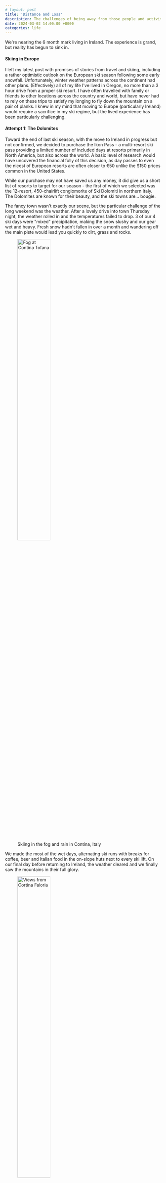 ```yaml
---
# layout: post
title: 'Distance and Loss'
description: The challenges of being away from those people and activities that you love
date: 2024-03-02 14:00:00 +0000
categories: life
---
```


We're nearing the 6 month mark living in Ireland. The experience is grand, but reality has begun to sink in.

#### Skiing in Europe

I left my latest post with promises of stories from travel and skiing, including a rather optimistic outlook on the European ski season following some early snowfall. Unfortunately, winter weather patterns across the continent had other plans.
(Effectively) all of my life I've lived in Oregon, no more than a 3 hour drive from a proper ski resort. I have often travelled with family or friends to other locations across the country and world, but have never had to rely on these trips to satisfy my longing to fly down the mountain on a pair of planks. I knew in my mind that moving to Europe (particularly Ireland) would require a sacrifice in my ski regime, but the lived experience has been particularly challenging.

#### Attempt 1: The Dolomites

Toward the end of last ski season, with the move to Ireland in progress but not confirmed, we decided to purchase the Ikon Pass - a multi-resort ski pass providing a limited number of included days at resorts primarily in North America, but also across the world. A basic level of research would have uncovered the financial folly of this decision, as day passes to even the nicest of European resorts are often closer to €50 unlike the $150 prices common in the United States.

While our purchase may not have saved us any money, it did give us a short list of resorts to target for our season - the first of which we selected was the 12-resort, 450-chairlift conglomorite of Ski Dolomiti in northern Italy. The Dolomites are known for their beauty, and the ski towns are... bougie.

The fancy town wasn't exactly our scene, but the particular challenge of the long weekend was the weather. After a lovely drive into town Thursday night, the weather rolled in and the temperatures failed to drop. 3 of our 4 ski days were "mixed" precipitation, making the snow slushy and our gear wet and heavy. Fresh snow hadn't fallen in over a month and wandering off the main piste would lead you quickly to dirt, grass and rocks.

<figure>
    <img src="/assets/blog/dolomiti-fog.jpg" alt="Fog at Contina Tofana" style="width:50%;">
    <figcaption>Skiing in the fog and rain in Contina, Italy</figcaption>
</figure>

We made the most of the wet days, alternating ski runs with breaks for coffee, beer and Italian food in the on-slope huts next to every ski lift. On our final day before returning to Ireland, the weather cleared and we finally saw the mountains in their full glory.

<figure>
    <img src="/assets/blog/dolomiti-view.jpg" alt="Views from Cortina Faloria" style="width:50%;">
    <figcaption>Looking over the Cortina D'Ampezzo valley from Faloria ski area</figcaption>
</figure>

#### Attempt 2: Andorra

After our unfortunate conditions in Italy, we were hoping and praying for better on our second trip to a country we'd hardly heard of: Andorra. It's a tiny, shared principality between France and Spain, known for low taxes and ski resorts. In a word: **paradise**.

We were quickly mesmerised by the lovely architecture, friendly people and general affordability of the country. We again began our trip with clear weather before a storm rolling in, but this time it stayed cold and we had a few ski days with great conditions. We stayed in a small town in northern Andorra called Arinsal, near one of the smaller ski resorts included in the Grandvallira resorts networked covered by our pass. We also spent one day skiing at Grandvallira proper, a much larger resort we intend to return to and explore further in the future.

<figure>
    <img src="/assets/blog/andorra-pal-peak.jpg" alt="The peak of Pal ski area" style="width:50%;">
    <figcaption>On Pic Del Cubil above the Pal Arinsal ski resort</figcaption>
</figure>

Outside of skiing, we spent a lovely afternoon in the capital city of Andorra La Vella. Overall we loved the country and plan to return in the future.

<figure>
    <img src="/assets/blog/andorra-la-vella.jpg" alt="Puenta de Paris" style="width:50%;">
    <figcaption>Touring Andorra La Vella</figcaption>
</figure>

#### Loss of a Loved One

In January of this year, my Aunt learned that the cause of a number of recent physical challenges was Stage 4 Cancer. It was clear that the situation was serious, but it did not appear unusual and we expected her to undergo treatment for some period of time with a reasonable possibility of recovery. Living across the world, we followed the updates from friends and family as she began treatment, experienced complications and was placed in critical care. About a month after learning that she was sick, her battle was lost.

My Aunt Kim was an amazing person and we will miss her dearly.

When we decided to move abroad, we expected to miss some things back home. Time with friends and family, a few big events, maybe some weddings. We never anticipating losing someone we love so soon, so quickly and well before her time. Times of loss, even more than times of celebration, reminds us why we need one another. We're very grateful for the opportunity to live abroad in this season of our life, but are reminded in this moment of why we have hesitated to leave home before, and why we plan to return home again after this adventure is finished.

<figure>
    <img src="/assets/blog/conan-easter.jpg" alt="Conan family Easter" style="width:50%;">
    <figcaption>Conan Easter Dinner 2021</figcaption>
</figure>

#### Coming Soon

In the next few months we have trips planned around Ireland and to Europe, friends and family visiting, and plenty more to explore. We'll share more updates, stories and photos in the future!
